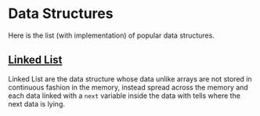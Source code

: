 # Data Structures

Here is the list (with implementation) of popular data structures.

## [Linked List](https://github.com/Lakshitnagar/DS-ALGO/tree/master/ds/linkedlist)
Linked List are the data structure whose data unlike arrays are not stored in continuous fashion in the memory, instead spread across the memory and each data linked with a `next` variable inside the data with tells where the next data is lying.  
